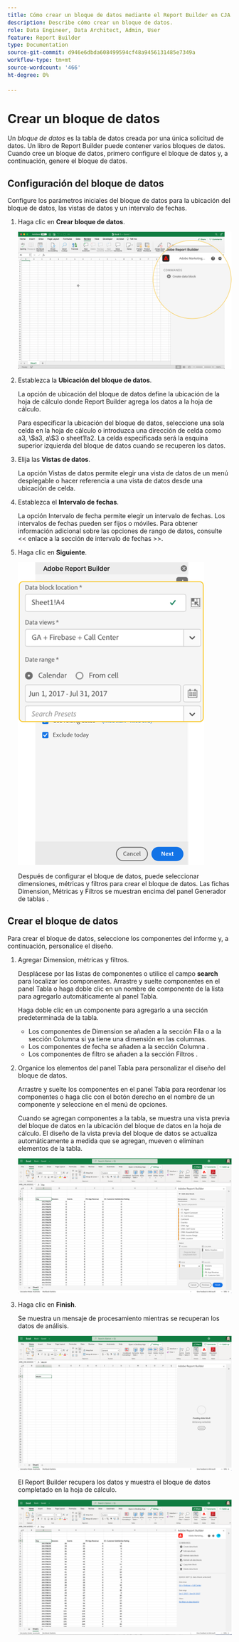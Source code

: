 ```yaml
---
title: Cómo crear un bloque de datos mediante el Report Builder en CJA
description: Describe cómo crear un bloque de datos.
role: Data Engineer, Data Architect, Admin, User
feature: Report Builder
type: Documentation
source-git-commit: d946e6dbda608499594cf48a9456131485e7349a
workflow-type: tm+mt
source-wordcount: '466'
ht-degree: 0%

---
```



# Crear un bloque de datos

Un *bloque de datos* es la tabla de datos creada por una única solicitud de datos. Un libro de Report Builder puede contener varios bloques de datos. Cuando cree un bloque de datos, primero configure el bloque de datos y, a continuación, genere el bloque de datos.

## Configuración del bloque de datos

Configure los parámetros iniciales del bloque de datos para la ubicación del bloque de datos, las vistas de datos y un intervalo de fechas.

1. Haga clic en **Crear bloque de datos**.

   ![](./assets/create_db.png)

1. Establezca la **Ubicación del bloque de datos**.

   La opción de ubicación del bloque de datos define la ubicación de la hoja de cálculo donde Report Builder agrega los datos a la hoja de cálculo.

   Para especificar la ubicación del bloque de datos, seleccione una sola celda en la hoja de cálculo o introduzca una dirección de celda como a3, \\\$a3, a\\\$3 o sheet1!a2. La celda especificada será la esquina superior izquierda del bloque de datos cuando se recuperen los datos.

1. Elija las **Vistas de datos**.

   La opción Vistas de datos permite elegir una vista de datos de un menú desplegable o hacer referencia a una vista de datos desde una ubicación de celda.

1. Establezca el **Intervalo de fechas**.

   La opción Intervalo de fecha permite elegir un intervalo de fechas. Los intervalos de fechas pueden ser fijos o móviles. Para obtener información adicional sobre las opciones de rango de datos, consulte &lt;&lt; enlace a la sección de intervalo de fechas >>.

1. Haga clic en **Siguiente**.

   ![](./assets/choose_date_data_view3.png)

   Después de configurar el bloque de datos, puede seleccionar dimensiones, métricas y filtros para crear el bloque de datos. Las fichas Dimension, Métricas y Filtros se muestran encima del panel Generador de tablas .
<!--
    ![](./assets/image9.png)
  -->


## Crear el bloque de datos

Para crear el bloque de datos, seleccione los componentes del informe y, a continuación, personalice el diseño.

1. Agregar Dimension, métricas y filtros.

   Desplácese por las listas de componentes o utilice el campo **search** para localizar los componentes. Arrastre y suelte componentes en el panel Tabla o haga doble clic en un nombre de componente de la lista para agregarlo automáticamente al panel Tabla.

   Haga doble clic en un componente para agregarlo a una sección predeterminada de la tabla.

   - Los componentes de Dimension se añaden a la sección Fila o a la sección Columna si ya tiene una dimensión en las columnas.
   - Los componentes de fecha se añaden a la sección Columna .
   - Los componentes de filtro se añaden a la sección Filtros .

1. Organice los elementos del panel Tabla para personalizar el diseño del bloque de datos.

   Arrastre y suelte los componentes en el panel Tabla para reordenar los componentes o haga clic con el botón derecho en el nombre de un componente y seleccione en el menú de opciones.

   Cuando se agregan componentes a la tabla, se muestra una vista previa del bloque de datos en la ubicación del bloque de datos en la hoja de cálculo. El diseño de la vista previa del bloque de datos se actualiza automáticamente a medida que se agregan, mueven o eliminan elementos de la tabla.

   ![](./assets/image10.png)

1. Haga clic en **Finish**.

   Se muestra un mensaje de procesamiento mientras se recuperan los datos de análisis.

   ![](./assets/image11.png)

   El Report Builder recupera los datos y muestra el bloque de datos completado en la hoja de cálculo.

   ![](./assets/image12.png)
